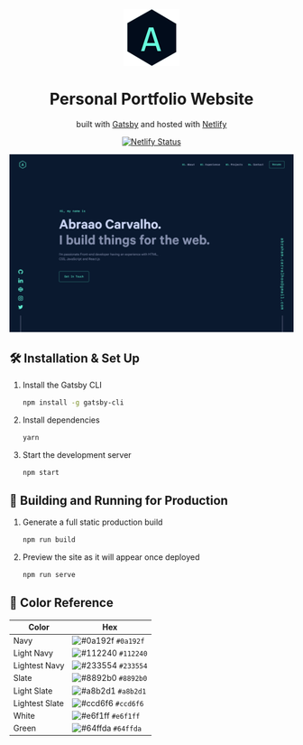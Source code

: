 <div align="center">
<img alt="Logo" src="https://raw.githubusercontent.com/abrahamcarvalhoo/portfolio/main/src/images/logo.png" width="100" />

# Personal Portfolio Website

built with [Gatsby](https://gatsbyjs.org) and hosted with [Netlify](https://netlify.com)

[![Netlify Status](https://api.netlify.com/api/v1/badges/2f08a3f2-9664-468c-a9d1-3578c57b7026/deploy-status)](https://app.netlify.com/sites/abrahamcarvalhoo/deploys)

![demo](https://raw.githubusercontent.com/abrahamcarvalhoo/portfolio/main/src/images/demo.png)
</div>

## 🛠 Installation & Set Up

1. Install the Gatsby CLI

   ```sh
   npm install -g gatsby-cli
   ```

3. Install dependencies

   ```sh
   yarn
   ```

4. Start the development server

   ```sh
   npm start
   ```

## 🚀 Building and Running for Production

1. Generate a full static production build

   ```sh
   npm run build
   ```

1. Preview the site as it will appear once deployed

   ```sh
   npm run serve
   ```

## 🎨 Color Reference

| Color          | Hex                                                                |
| -------------- | ------------------------------------------------------------------ |
| Navy           | ![#0a192f](https://via.placeholder.com/10/0a192f?text=+) `#0a192f` |
| Light Navy     | ![#112240](https://via.placeholder.com/10/0a192f?text=+) `#112240` |
| Lightest Navy  | ![#233554](https://via.placeholder.com/10/303C55?text=+) `#233554` |
| Slate          | ![#8892b0](https://via.placeholder.com/10/8892b0?text=+) `#8892b0` |
| Light Slate    | ![#a8b2d1](https://via.placeholder.com/10/a8b2d1?text=+) `#a8b2d1` |
| Lightest Slate | ![#ccd6f6](https://via.placeholder.com/10/ccd6f6?text=+) `#ccd6f6` |
| White          | ![#e6f1ff](https://via.placeholder.com/10/e6f1ff?text=+) `#e6f1ff` |
| Green          | ![#64ffda](https://via.placeholder.com/10/64ffda?text=+) `#64ffda` |

